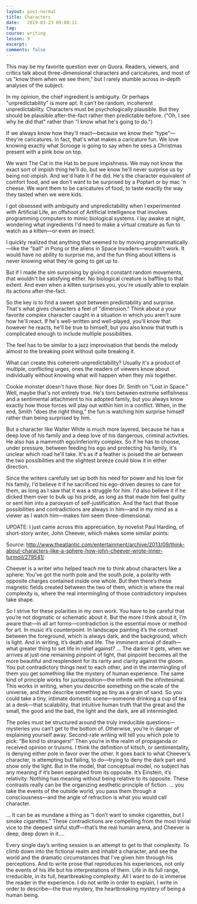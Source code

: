 ```yaml
---
layout: post-normal
title: Characters
date:   2019-03-23 09:00:11
tag:
course: writing
lesson: 9
excerpt:
comments: false
---
```




This may be my favorite question ever on Quora. Readers, viewers, and critics talk about three-dimensional characters and caricatures, and most of us "know them when we see them," but I rarely stumble across in-depth analyses of the subject.

In my opinion, the chief ingredient is ambiguity. Or perhaps "unpredictability" is more apt. It can't be random, incoherent unpredictability. Characters must be psychologically plausible. But they should be plausible after-the-fact rather then predictable before. ("Oh, I see why he did that" rather than "I know what he's going to do.")

If we always know how they'll react—because we know their "type"—they're caricatures. In fact, that's what makes a caricature fun. We love knowing exactly what Scrooge is going to say when he sees a Christmas present with a pink bow on top.

We want The Cat in the Hat to be pure impishness. We may not know the exact sort of impish thing he'll do, but we know he'll never surprise us by being not-impish. And we'd hate it if he did. He's the character equivalent of comfort food, and we don't want to be surprised by a Poptart or by mac 'n cheese. We want them to be caricatures of food, to taste exactly the way they tasted when we were kids.

I got obsessed with ambiguity and unpredictability when I experimented with Artificial Life, an offshoot of Artificial Intelligence that involves programming computers to mimic biological systems. I lay awake at night, wondering what ingredients I'd need to make a virtual creature as fun to watch as a kitten—or even an insect.

I quickly realized that anything that seemed to by moving programmatically—like the "ball" in Pong or the aliens in Space Invaders—wouldn't work. It would have no ability to surprise me, and the fun thing about kittens is never knowing what they're going to get up to.

But if I made the sim surprising by giving it constant random movements, that wouldn't be satisfying either. No biological creature is baffling to that extent. And even when a kitten surprises you, you're usually able to explain its actions after-the-fact.

So the key is to find a sweet spot between predictability and surprise. That's what gives characters a feel of "dimension." Think about a your favorite complex character caught in a situation in which you aren't sure how he'll react. If he's well-written and well-played, you'll know that however he reacts, he'll be true to himself, but you also know that truth is complicated enough to include multiple possibilities.

The feel has to be similar to a jazz improvisation that bends the melody almost to the breaking point without quite breaking it.

What can create this coherent-unpredictability? Usually it's a product of multiple, conflicting urges, ones the readers of viewers know about individually without knowing what will happen when they mix together.

Cookie monster doesn't have those. Nor does Dr. Smith on "Lost in Space." Well, maybe that's not entirely true. He's torn between extreme selfishness and a sentimental attachment to his adopted family, but you always know exactly how those forces will play out within him in a conflict. When, in the end, Smith "does the right thing," the fun is watching him surprise himself rather than being surprised by him.

But a character like Walter White is much more layered, because he has a deep love of his family and a deep love of his dangerous, criminal activities. He also has a mammoth ego/inferiority complex. So if he has to choose, under pressure, between feeding his ego and protecting his family, it's unclear which road he'll take. It's as if a feather is poised the air between the two possibilities and the slightest breeze could blow it in either direction.

Since the writers carefully set up both his need for power and his love for his family, I'd believe it if he sacrificed his ego-driven desires to care for them, as long as I saw that it was a struggle for him. I'd also believe it if he dicked them over to bulk up his pride, as long as that made him feel guilty or sent him into a paroxysm of self-justification. And the fact that those possibilities and contradictions are always in him—and in my mind as a viewer as I watch him—makes him seem three-dimensional.




UPDATE: I just came across this appreciation, by novelist Paul Harding, of short-story writer, John Cheever, which makes some similar points:

Source: http://www.theatlantic.com/entertainment/archive/2013/09/think-about-characters-like-a-sphere-how-john-cheever-wrote-inner-turmoil/279541/


Cheever is a writer who helped teach me to think about characters like a sphere: You’ve got the north pole and the south pole, a polarity with opposite charges contained inside one whole. But then there’s these magnetic fields created between the two of them, which is where the real complexity is, where the real intermingling of those contradictory impulses take shape.

So I strive for these polarities in my own work. You have to be careful that you’re not dogmatic or schematic about it. But the more I think about it, I’m aware that—in all art forms—contradiction is the essential move or method for art. In music it’s counterpoint. In landscape painting it’s the contrast between the foreground, which is always dark, and the background, which is light. And in writing, it’s death and life. The imminent arrival of death—what greater thing to set life in relief against? … The darker it gets, when we arrives at just one remaining pinpoint of light, that pinpoint becomes all the more beautiful and resplendent for its rarity and clarity against the gloom. You put contradictory things next to each other, and in the intermingling of them you get something like the mystery of human experience.
The same kind of principle works for juxtaposition—the infinite with the infinitesimal. This works in writing, when you describe something on the scale of the universe, and then describe something as tiny as a grain of sand. So you could take a tiny, intimate domestic scene—someone drinking a cup of tea at a desk—that scalability, that intuitive human truth that the great and the small, the good and the bad, the light and the dark, are all intermingled.

The poles must be structured around the truly irreducible questions—mysteries you can’t get to the bottom of. Otherwise, you’re in danger of explaining yourself away. Second-rate writing will tell you which pole to pick: “Be kind to strangers!” Then you’re in the realm of propaganda or received opinion or truisms. I think the definition of kitsch, or sentimentality, is denying either pole in favor over the other. It goes back to what Cheever’s character, is attempting but failing, to do—trying to deny the dark part and show only the light. But in the model, that conceptual model, no subject has any meaning if it’s been separated from its opposite. It’s Einstein, it’s relativity: Nothing has meaning without being relative to its opposite.
These contrasts really can be the organizing aesthetic principle of fiction. … you take the events of the outside world, you pass them through a consciousness—and the angle of refraction is what you would call character.

… It can be as mundane a thing as “I don’t want to smoke cigarettes, but I smoke cigarettes.” These contradictions are compelling from the most trivial vice to the deepest sinful stuff—that’s the real human arena, and Cheever is deep, deep down in it….

Every single day’s writing session is an attempt to get to that complexity. To climb down into the fictional realm and inhabit a character, and see the world and the dramatic circumstances that I’ve given him through his perceptions. And to write prose that reproduces his experiences, not only the events of his life but his interpretations of them. Life in its full range, irreducible, in its full, heartbreaking complexity. All I want to do is immerse the reader in the experience. I do not write in order to explain, I write in order to describe—the true mystery, the heartbreaking mystery of being a human being.